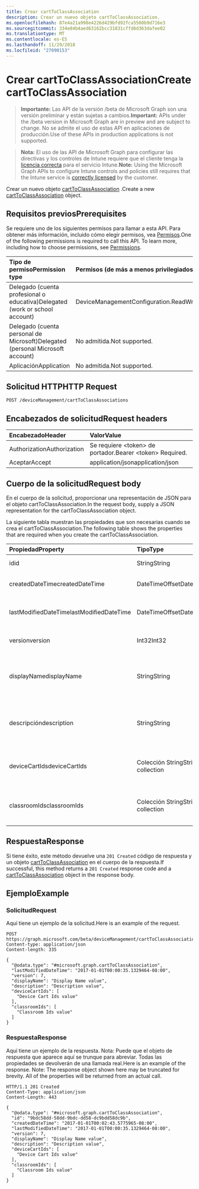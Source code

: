 ```yaml
---
title: Crear cartToClassAssociation
description: Crear un nuevo objeto cartToClassAssociation.
ms.openlocfilehash: 87e4a21a998e4226d429bfd92fca5560b9d716e3
ms.sourcegitcommit: 334e84b4aed63162bcc31831cffd6d363dafee02
ms.translationtype: MT
ms.contentlocale: es-ES
ms.lasthandoff: 11/29/2018
ms.locfileid: "27090153"
---
```

# <a name="create-carttoclassassociation"></a><span data-ttu-id="8a6ac-103">Crear cartToClassAssociation</span><span class="sxs-lookup"><span data-stu-id="8a6ac-103">Create cartToClassAssociation</span></span>

> <span data-ttu-id="8a6ac-104">**Importante:** Las API de la versión /beta de Microsoft Graph son una versión preliminar y están sujetas a cambios.</span><span class="sxs-lookup"><span data-stu-id="8a6ac-104">**Important:** APIs under the /beta version in Microsoft Graph are in preview and are subject to change.</span></span> <span data-ttu-id="8a6ac-105">No se admite el uso de estas API en aplicaciones de producción.</span><span class="sxs-lookup"><span data-stu-id="8a6ac-105">Use of these APIs in production applications is not supported.</span></span>

> <span data-ttu-id="8a6ac-106">**Nota:** El uso de las API de Microsoft Graph para configurar las directivas y los controles de Intune requiere que el cliente tenga la [licencia correcta](https://go.microsoft.com/fwlink/?linkid=839381) para el servicio Intune.</span><span class="sxs-lookup"><span data-stu-id="8a6ac-106">**Note:** Using the Microsoft Graph APIs to configure Intune controls and policies still requires that the Intune service is [correctly licensed](https://go.microsoft.com/fwlink/?linkid=839381) by the customer.</span></span>

<span data-ttu-id="8a6ac-107">Crear un nuevo objeto [cartToClassAssociation](../resources/intune-deviceconfig-carttoclassassociation.md) .</span><span class="sxs-lookup"><span data-stu-id="8a6ac-107">Create a new [cartToClassAssociation](../resources/intune-deviceconfig-carttoclassassociation.md) object.</span></span>
## <a name="prerequisites"></a><span data-ttu-id="8a6ac-108">Requisitos previos</span><span class="sxs-lookup"><span data-stu-id="8a6ac-108">Prerequisites</span></span>
<span data-ttu-id="8a6ac-p102">Se requiere uno de los siguientes permisos para llamar a esta API. Para obtener más información, incluido cómo elegir permisos, vea [Permisos](/graph/permissions-reference).</span><span class="sxs-lookup"><span data-stu-id="8a6ac-p102">One of the following permissions is required to call this API. To learn more, including how to choose permissions, see [Permissions](/graph/permissions-reference).</span></span>

|<span data-ttu-id="8a6ac-111">Tipo de permiso</span><span class="sxs-lookup"><span data-stu-id="8a6ac-111">Permission type</span></span>|<span data-ttu-id="8a6ac-112">Permisos (de más a menos privilegiados)</span><span class="sxs-lookup"><span data-stu-id="8a6ac-112">Permissions (from most to least privileged)</span></span>|
|:---|:---|
|<span data-ttu-id="8a6ac-113">Delegado (cuenta profesional o educativa)</span><span class="sxs-lookup"><span data-stu-id="8a6ac-113">Delegated (work or school account)</span></span>|<span data-ttu-id="8a6ac-114">DeviceManagementConfiguration.ReadWrite.All</span><span class="sxs-lookup"><span data-stu-id="8a6ac-114">DeviceManagementConfiguration.ReadWrite.All</span></span>|
|<span data-ttu-id="8a6ac-115">Delegado (cuenta personal de Microsoft)</span><span class="sxs-lookup"><span data-stu-id="8a6ac-115">Delegated (personal Microsoft account)</span></span>|<span data-ttu-id="8a6ac-116">No admitida.</span><span class="sxs-lookup"><span data-stu-id="8a6ac-116">Not supported.</span></span>|
|<span data-ttu-id="8a6ac-117">Aplicación</span><span class="sxs-lookup"><span data-stu-id="8a6ac-117">Application</span></span>|<span data-ttu-id="8a6ac-118">No admitida.</span><span class="sxs-lookup"><span data-stu-id="8a6ac-118">Not supported.</span></span>|

## <a name="http-request"></a><span data-ttu-id="8a6ac-119">Solicitud HTTP</span><span class="sxs-lookup"><span data-stu-id="8a6ac-119">HTTP Request</span></span>
<!-- {
  "blockType": "ignored"
}
-->
``` http
POST /deviceManagement/cartToClassAssociations
```

## <a name="request-headers"></a><span data-ttu-id="8a6ac-120">Encabezados de solicitud</span><span class="sxs-lookup"><span data-stu-id="8a6ac-120">Request headers</span></span>
|<span data-ttu-id="8a6ac-121">Encabezado</span><span class="sxs-lookup"><span data-stu-id="8a6ac-121">Header</span></span>|<span data-ttu-id="8a6ac-122">Valor</span><span class="sxs-lookup"><span data-stu-id="8a6ac-122">Value</span></span>|
|:---|:---|
|<span data-ttu-id="8a6ac-123">Authorization</span><span class="sxs-lookup"><span data-stu-id="8a6ac-123">Authorization</span></span>|<span data-ttu-id="8a6ac-124">Se requiere &lt;token&gt; de portador.</span><span class="sxs-lookup"><span data-stu-id="8a6ac-124">Bearer &lt;token&gt; Required.</span></span>|
|<span data-ttu-id="8a6ac-125">Aceptar</span><span class="sxs-lookup"><span data-stu-id="8a6ac-125">Accept</span></span>|<span data-ttu-id="8a6ac-126">application/json</span><span class="sxs-lookup"><span data-stu-id="8a6ac-126">application/json</span></span>|

## <a name="request-body"></a><span data-ttu-id="8a6ac-127">Cuerpo de la solicitud</span><span class="sxs-lookup"><span data-stu-id="8a6ac-127">Request body</span></span>
<span data-ttu-id="8a6ac-128">En el cuerpo de la solicitud, proporcionar una representación de JSON para el objeto cartToClassAssociation.</span><span class="sxs-lookup"><span data-stu-id="8a6ac-128">In the request body, supply a JSON representation for the cartToClassAssociation object.</span></span>

<span data-ttu-id="8a6ac-129">La siguiente tabla muestran las propiedades que son necesarias cuando se crea el cartToClassAssociation.</span><span class="sxs-lookup"><span data-stu-id="8a6ac-129">The following table shows the properties that are required when you create the cartToClassAssociation.</span></span>

|<span data-ttu-id="8a6ac-130">Propiedad</span><span class="sxs-lookup"><span data-stu-id="8a6ac-130">Property</span></span>|<span data-ttu-id="8a6ac-131">Tipo</span><span class="sxs-lookup"><span data-stu-id="8a6ac-131">Type</span></span>|<span data-ttu-id="8a6ac-132">Descripción</span><span class="sxs-lookup"><span data-stu-id="8a6ac-132">Description</span></span>|
|:---|:---|:---|
|<span data-ttu-id="8a6ac-133">id</span><span class="sxs-lookup"><span data-stu-id="8a6ac-133">id</span></span>|<span data-ttu-id="8a6ac-134">String</span><span class="sxs-lookup"><span data-stu-id="8a6ac-134">String</span></span>|<span data-ttu-id="8a6ac-135">Clave de la entidad.</span><span class="sxs-lookup"><span data-stu-id="8a6ac-135">Key of the entity.</span></span>|
|<span data-ttu-id="8a6ac-136">createdDateTime</span><span class="sxs-lookup"><span data-stu-id="8a6ac-136">createdDateTime</span></span>|<span data-ttu-id="8a6ac-137">DateTimeOffset</span><span class="sxs-lookup"><span data-stu-id="8a6ac-137">DateTimeOffset</span></span>|<span data-ttu-id="8a6ac-138">Fecha y hora en la que se creó el objeto.</span><span class="sxs-lookup"><span data-stu-id="8a6ac-138">DateTime the object was created.</span></span>|
|<span data-ttu-id="8a6ac-139">lastModifiedDateTime</span><span class="sxs-lookup"><span data-stu-id="8a6ac-139">lastModifiedDateTime</span></span>|<span data-ttu-id="8a6ac-140">DateTimeOffset</span><span class="sxs-lookup"><span data-stu-id="8a6ac-140">DateTimeOffset</span></span>|<span data-ttu-id="8a6ac-141">Fecha y hora en la que se modificó el objeto por última vez.</span><span class="sxs-lookup"><span data-stu-id="8a6ac-141">DateTime the object was last modified.</span></span>|
|<span data-ttu-id="8a6ac-142">version</span><span class="sxs-lookup"><span data-stu-id="8a6ac-142">version</span></span>|<span data-ttu-id="8a6ac-143">Int32</span><span class="sxs-lookup"><span data-stu-id="8a6ac-143">Int32</span></span>|<span data-ttu-id="8a6ac-144">Versión de la CartToClassAssociation.</span><span class="sxs-lookup"><span data-stu-id="8a6ac-144">Version of the CartToClassAssociation.</span></span>|
|<span data-ttu-id="8a6ac-145">displayName</span><span class="sxs-lookup"><span data-stu-id="8a6ac-145">displayName</span></span>|<span data-ttu-id="8a6ac-146">String</span><span class="sxs-lookup"><span data-stu-id="8a6ac-146">String</span></span>|<span data-ttu-id="8a6ac-147">Nombre proporcionado por el administrador de la configuración del dispositivo.</span><span class="sxs-lookup"><span data-stu-id="8a6ac-147">Admin provided name of the device configuration.</span></span>|
|<span data-ttu-id="8a6ac-148">descripción</span><span class="sxs-lookup"><span data-stu-id="8a6ac-148">description</span></span>|<span data-ttu-id="8a6ac-149">String</span><span class="sxs-lookup"><span data-stu-id="8a6ac-149">String</span></span>|<span data-ttu-id="8a6ac-150">Descripción de la CartToClassAssociation proporcionada por el administrador.</span><span class="sxs-lookup"><span data-stu-id="8a6ac-150">Admin provided description of the CartToClassAssociation.</span></span>|
|<span data-ttu-id="8a6ac-151">deviceCartIds</span><span class="sxs-lookup"><span data-stu-id="8a6ac-151">deviceCartIds</span></span>|<span data-ttu-id="8a6ac-152">Colección String</span><span class="sxs-lookup"><span data-stu-id="8a6ac-152">String collection</span></span>|<span data-ttu-id="8a6ac-153">Identificadores de carros de dispositivo que se asociará con clases.</span><span class="sxs-lookup"><span data-stu-id="8a6ac-153">Identifiers of device carts to be associated with classes.</span></span>|
|<span data-ttu-id="8a6ac-154">classroomIds</span><span class="sxs-lookup"><span data-stu-id="8a6ac-154">classroomIds</span></span>|<span data-ttu-id="8a6ac-155">Colección String</span><span class="sxs-lookup"><span data-stu-id="8a6ac-155">String collection</span></span>|<span data-ttu-id="8a6ac-156">Identificadores de aulas que se asociará con carros de dispositivo.</span><span class="sxs-lookup"><span data-stu-id="8a6ac-156">Identifiers of classrooms to be associated with device carts.</span></span>|



## <a name="response"></a><span data-ttu-id="8a6ac-157">Respuesta</span><span class="sxs-lookup"><span data-stu-id="8a6ac-157">Response</span></span>
<span data-ttu-id="8a6ac-158">Si tiene éxito, este método devuelve una `201 Created` código de respuesta y un objeto [cartToClassAssociation](../resources/intune-deviceconfig-carttoclassassociation.md) en el cuerpo de la respuesta.</span><span class="sxs-lookup"><span data-stu-id="8a6ac-158">If successful, this method returns a `201 Created` response code and a [cartToClassAssociation](../resources/intune-deviceconfig-carttoclassassociation.md) object in the response body.</span></span>

## <a name="example"></a><span data-ttu-id="8a6ac-159">Ejemplo</span><span class="sxs-lookup"><span data-stu-id="8a6ac-159">Example</span></span>
### <a name="request"></a><span data-ttu-id="8a6ac-160">Solicitud</span><span class="sxs-lookup"><span data-stu-id="8a6ac-160">Request</span></span>
<span data-ttu-id="8a6ac-161">Aquí tiene un ejemplo de la solicitud.</span><span class="sxs-lookup"><span data-stu-id="8a6ac-161">Here is an example of the request.</span></span>
``` http
POST https://graph.microsoft.com/beta/deviceManagement/cartToClassAssociations
Content-type: application/json
Content-length: 335

{
  "@odata.type": "#microsoft.graph.cartToClassAssociation",
  "lastModifiedDateTime": "2017-01-01T00:00:35.1329464-08:00",
  "version": 7,
  "displayName": "Display Name value",
  "description": "Description value",
  "deviceCartIds": [
    "Device Cart Ids value"
  ],
  "classroomIds": [
    "Classroom Ids value"
  ]
}
```

### <a name="response"></a><span data-ttu-id="8a6ac-162">Respuesta</span><span class="sxs-lookup"><span data-stu-id="8a6ac-162">Response</span></span>
<span data-ttu-id="8a6ac-p103">Aquí tiene un ejemplo de la respuesta. Nota: Puede que el objeto de respuesta que aparece aquí se trunque para abreviar. Todas las propiedades se devolverán de una llamada real.</span><span class="sxs-lookup"><span data-stu-id="8a6ac-p103">Here is an example of the response. Note: The response object shown here may be truncated for brevity. All of the properties will be returned from an actual call.</span></span>
``` http
HTTP/1.1 201 Created
Content-Type: application/json
Content-Length: 443

{
  "@odata.type": "#microsoft.graph.cartToClassAssociation",
  "id": "9bdc58dd-58dd-9bdc-dd58-dc9bdd58dc9b",
  "createdDateTime": "2017-01-01T00:02:43.5775965-08:00",
  "lastModifiedDateTime": "2017-01-01T00:00:35.1329464-08:00",
  "version": 7,
  "displayName": "Display Name value",
  "description": "Description value",
  "deviceCartIds": [
    "Device Cart Ids value"
  ],
  "classroomIds": [
    "Classroom Ids value"
  ]
}
```





